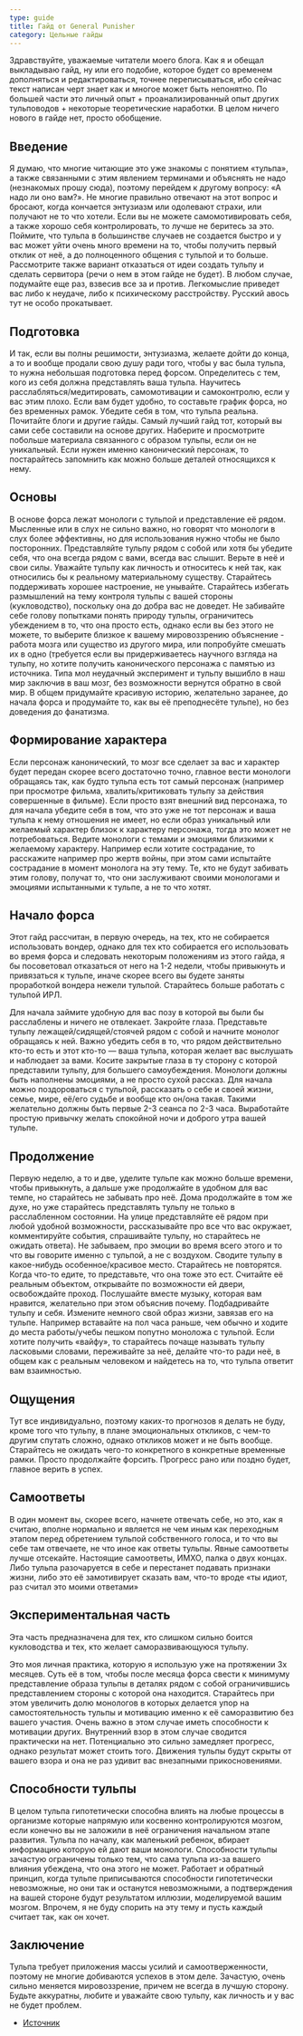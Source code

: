 ```yaml
---
type: guide
title: Гайд от General Punisher
category: Цельные гайды
---
```



Здравствуйте, уважаемые читатели моего блога. Как я и обещал выкладываю гайд, ну или его подобие, которое будет со временем дополняться и редактироваться, точнее переписываться, ибо сейчас текст написан черт знает как и многое может быть непонятно. По большей части это личный опыт + проанализированный опыт других тульповодов + некоторые теоретические наработки. В целом ничего нового в гайде нет, просто обобщение.

## Введение
Я думаю, что многие читающие это уже знакомы с понятием «тульпа», а также связанными с этим явлением терминами и объяснять не надо (незнакомых прошу сюда), поэтому перейдем к другому вопросу: «А надо ли оно вам?». Не многие правильно отвечают на этот вопрос и бросают, когда кончается энтузиазм или одолевают страхи, или получают не то что хотели. Если вы не можете самомотивировать себя, а также хорошо себя контролировать, то лучше не беритесь за это. Поймите, что тульпа в большинстве случаев не создается быстро и у вас может уйти очень много времени на то, чтобы получить первый отклик от неё, а до полноценного общения с тульпой и то больше. Рассмотрите также вариант отказаться от идеи создать тульпу и сделать сервитора (речи о нем в этом гайде не будет). В любом случае, подумайте еще раз, взвесив все за и против. Легкомыслие приведет вас либо к неудаче, либо к психическому расстройству. Русский авось тут не особо прокатывает.

## Подготовка
И так, если вы полны решимости, энтузиазма, желаете дойти до конца, а то и вообще продали свою душу ради того, чтобы у вас была тульпа, то нужна небольшая подготовка перед форсом. Определитесь с тем, кого из себя должна представлять ваша тульпа. Научитесь расслабляться/медитировать, самомотивации и самоконтролю, если у вас этим плохо. Если вам будет удобно, то составьте график форса, но без временных рамок. Убедите себя в том, что тульпа реальна. Почитайте блоги и другие гайды. Самый лучший гайд тот, который вы сами себе составили на основе других. Наберите и просмотрите побольше материала связанного с образом тульпы, если он не уникальный. Если нужен именно канонический персонаж, то постарайтесь запомнить как можно больше деталей относящихся к нему.

## Основы
В основе форса лежат монологи с тульпой и представление её рядом. Мысленные или в слух не сильно важно, но говорят что монологи в слух более эффективны, но для использования нужно чтобы не было посторонних. Представляйте тульпу рядом с собой или хотя бы убедите себя, что она всегда рядом с вами, всегда вас слышит. Верьте в неё и свои силы. Уважайте тульпу как личность и относитесь к ней так, как относились бы к реальному материальному существу. Старайтесь поддерживать хорошее настроение, не унывайте. Старайтесь избегать размышлений на тему контроля тульпы с вашей стороны (кукловодство), поскольку она до добра вас не доведет. Не забивайте себе голову попытками понять природу тульпы, ограничитесь убеждением в то, что она просто есть, однако если вы без этого не можете, то выберите близкое к вашему мировоззрению объяснение - работа мозга или существо из другого мира, или попробуйте смешать их в одно (требуется если вы придерживаетесь научного взгляда на тульпу, но хотите получить канонического персонажа с памятью из источника. Типа мол неудачный эксперимент и тульпу вышибло в наш мир заключив в ваш мозг, без возможности вернутся обратно в свой мир. В общем придумайте красивую историю, желательно заранее, до начала форса и продумайте то, как вы её преподнесёте тульпе), но без доведения до фанатизма.

## Формирование характера
Если персонаж канонический, то мозг все сделает за вас и характер будет передан скорее всего достаточно точно, главное вести монологи обращаясь так, как будто тульпа есть тот самый персонаж (например при просмотре фильма, хвалить/критиковать тульпу за действия совершенные в фильме). Если просто взят внешний вид персонажа, то для начала убедите себя в том, что это уже не тот персонаж и ваша тульпа к нему отношения не имеет, но если образ уникальный или желаемый характер близок к характеру персонажа, тогда это может не потребоваться. Ведите монологи с темами и эмоциями близкими к желаемому характеру. Например если хотите сострадание, то расскажите например про жертв войны, при этом сами испытайте сострадание в момент монолога на эту тему. Те, кто не будут забивать этим голову, получат то, что они заслуживают своими монологами и эмоциями испытанными к тульпе, а не то что хотят.

## Начало форса
Этот гайд рассчитан, в первую очередь, на тех, кто не собирается использовать вондер, однако для тех кто собирается его использовать во время форса и следовать некоторым положениям из этого гайда, я бы посоветовал отказаться от него на 1-2 недели, чтобы привыкнуть и привязаться к тульпе, иначе скорее всего вы будете заняты проработкой вондера нежели тульпой. Старайтесь больше работать с тульпой ИРЛ.

Для начала займите удобную для вас позу в которой вы были бы расслаблены и ничего не отвлекает. Закройте глаза. Представьте тульпу лежащей/сидящей/стоячей рядом с собой и начните монолог обращаясь к ней. Важно убедить себя в то, что рядом действительно кто-то есть и этот кто-то — ваша тульпа, которая желает вас выслушать и наблюдает за вами. Косите закрытые глаза в ту сторону с которой представили тульпу, для большего самоубеждения. Монологи должны быть наполнены эмоциями, а не просто сухой рассказ. Для начала можно поздороваться с тульпой, рассказать о себе и своей жизни, семье, мире, её/его судьбе и вообще кто он/она такая. Такими желательно должны быть первые 2-3 сеанса по 2-3 часа. Выработайте простую привычку желать спокойной ночи и доброго утра вашей тульпе.

## Продолжение
Первую неделю, а то и две, уделите тульпе как можно больше времени, чтобы привыкнуть, а дальше уже продолжайте в удобном для вас темпе, но старайтесь не забывать про неё. Дома продолжайте в том же духе, но уже старайтесь представлять тульпу не только в расслабленном состоянии. На улице представляйте её рядом при любой удобной возможности, рассказывайте про все что вас окружает, комментируйте события, спрашивайте тульпу, но старайтесь не ожидать ответа). Не забываем, про эмоции во время всего этого и то что вы говорите именно с тульпой, а не с воздухом. Сводите тульпу в какое-нибудь особенное/красивое место. Старайтесь не повторятся. Когда что-то едите, то представьте, что она тоже это ест. Считайте её реальным объектом, открывайте по возможности ей двери, освобождайте проход. Послушайте вместе музыку, которая вам нравится, желательно при этом объяснив почему. Подбадривайте тульпу и себя. Измените немного свой образ жизни, завязав его на тульпе. Например вставайте на пол часа раньше, чем обычно и ходите до места работы/учебы пешком попутно моноложа с тульпой. Если хотите получить «вайфу», то старайтесь почаще называть тульпу ласковыми словами, переживайте за неё, делайте что-то ради неё, в общем как с реальным человеком и найдетесь на то, что тульпа ответит вам взаимностью.

## Ощущения
Тут все индивидуально, поэтому каких-то прогнозов я делать не буду, кроме того что тульпу, в плане эмоциональных откликов, с чем-то другим спутать сложно, однако откликов может и не быть вообще. Старайтесь не ожидать чего-то конкретного в конкретные временные рамки. Просто продолжайте форсить. Прогресс рано или поздно будет, главное верить в успех.

## Самоответы
В один момент вы, скорее всего, начнете отвечать себе, но это, как я считаю, вполне нормально и является не чем иным как переходным этапом перед обретением тульпой собственного голоса, и то что вы себе там отвечаете, не что иное как ответы тульпы. Явные самоответы лучше отсекайте. Настоящие самоответы, ИМХО, палка о двух концах. Либо тульпа разочаруется в себе и перестанет подавать признаки жизни, либо это её замотивирует сказать вам, что-то вроде «ты идиот, раз считал это моими ответами»

## Экспериментальная часть
Эта часть предназначена для тех, кто слишком сильно боится кукловодства и тех, кто желает саморазвивающуюся тульпу.

Это моя личная практика, которую я использую уже на протяжении 3х месяцев. Суть её в том, чтобы после месяца форса свести к минимуму представление образа тульпы в деталях рядом с собой ограничившись представлением стороны с которой она находится. Старайтесь при этом увеличить долю монологов в которых делается упор на самостоятельность тульпы и мотивацию именно к её саморазвитию без вашего участия. Очень важно в этом случае иметь способности к мотивации других. Внутренний взор в этом случае сводится практически на нет. Потенциально это сильно замедляет прогресс, однако результат может стоить того. Движения тульпы будут скрыты от вашего взора и она не раз удивит вас внезапными прикосновениями.

## Способности тульпы
В целом тульпа гипотетически способна влиять на любые процессы в организме которые напрямую или косвенно контролируются мозгом, если конечно вы не заложили в неё ограничения начальном этапе развития. Тульпа по началу, как маленький ребенок, вбирает информацию которую ей дают ваши монологи. Способности тульпы зачастую ограничены только тем, что сама тульпа из-за вашего влияния убеждена, что она этого не может. Работает и обратный принцип, когда тульпе приписываются способности гипотетически невозможные, но они так и останутся невозможными, а подтверждения на вашей стороне будут результатом иллюзии, моделируемой вашим мозгом. Впрочем, я не буду спорить на эту тему и пусть каждый считает так, как он хочет.

## Заключение
Тульпа требует приложения массы усилий и самоотверженности, поэтому не многие добиваются успехов в этом деле. Зачастую, очень сильно меняется мировоззрение, причем не всегда в лучшую сторону. Будьте аккуратны, любите и уважайте свою тульпу, как личность и у вас не будет проблем.


  * [Источник](http://extremalphilosophy.tumblr.com/post/58906890360)